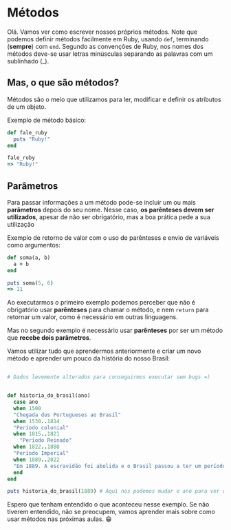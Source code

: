 # Métodos

Olá. Vamos ver como escrever nossos próprios métodos. Note que podemos definir métodos facilmente em Ruby, usando `def`, terminando (**sempre**) com `end`. Segundo as convenções de Ruby, nos nomes dos métodos deve-se usar letras minúsculas separando as palavras com um sublinhado (_).

## Mas, o que são métodos?

Métodos são o meio que utilizamos para ler, modificar e definir os atributos de um objeto.

Exemplo de método básico:

```ruby
def fale_ruby
  puts "Ruby!"
end

fale_ruby
=> "Ruby!"
```

## Parâmetros

Para passar informações a um método pode-se incluir um ou mais **parâmetros** depois do seu nome. Nesse caso, **os parênteses devem ser utilizados**, apesar de não ser obrigatório, mas a boa prática pede a sua utilização

Exemplo de retorno de valor com o uso de parênteses e envio de variáveis como argumentos:

```ruby
def soma(a, b)
  a + b
end

puts soma(5, 6)
=> 11
```

Ao executarmos o primeiro exemplo podemos perceber que não é obrigatório usar **parênteses** para chamar o método, e nem `return` para retornar um valor, como é necessário em outras linguagens.

Mas no segundo exemplo é necessário usar **parênteses** por ser um método que **recebe dois parâmetros**.

Vamos utilizar tudo que aprendermos anteriormente e criar um novo método e aprender um pouco da história do nosso Brasil:

```ruby

# Dados levemente alterados para conseguirmos executar sem bugs =)


def historia_do_brasil(ano)
  case ano
  when 1500
  "Chegada dos Portugueses ao Brasil"
  when 1530..1814
  "Período colonial"
  when 1815..1821
    "Período Reinado"
  when 1822..1888 
  "Período Imperial"
  when 1889..2022
  "Em 1889. A escravidão foi abolida e o Brasil passou a ter um período republicano ditatorial" 
  end
end

puts historia_do_brasil(1889) # Aqui nos podemos mudar o ano para ver os resultados diferentes
```

Espero que tenham entendido o que aconteceu nesse exemplo. Se não tiverem entendido, não se preocupem, vamos aprender mais sobre como usar métodos nas próximas aulas. 😁

